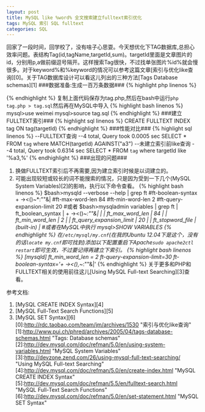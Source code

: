 ```yaml
---
layout: post
title: MySQL like %word% 全文搜索建立fulltext索引优化
tags: MySQL 索引 SQL fulltext
categories: SQL
---
```


回家了一段时间，回学校了，没有啥子心思耍。今天想优化下TAG数据库,总担心效率问题。表结构Tag(id,tagName,targetId,sum)。targetId里面是文章图片的id，分别用p,a做前缀逗号隔开。这样搜索Tag很快，不过找单张图片%id%就会慢很多。对于keyword%和%keyword的情况可以参考这篇文章[索引与优化like查询][0]。关于TAG数据库设计可以看这儿列出的三种方法[Tags Database schemas][1]
###数据准备:生成一百万条数据###
{% highlight php linenos %}
<?php
for ($i=0;$i<1000000;$i++){
		$t1=iconv("GB2312","UTF-8",chr(mt_rand(176,215)).chr(mt_rand(161,249)));
		$t2=iconv("GB2312","UTF-8",chr(mt_rand(176,215)).chr(mt_rand(161,249)));
		$t3=iconv("GB2312","UTF-8",chr(mt_rand(176,215)).chr(mt_rand(161,249)));
		$query.= "INSERT INTO `tag`(`id`, `name`, `targetId`, `sum`) VALUES ('','".$t1.$t2.$t3."','p".rand(0,20000)."','".rand(2,100)."');";
}
echo $query;
?>
{% endhighlight %}
复制上面代码保存为tag.php,然后在bash中运行`php tag.php > tag.sql`然后再在MySQL中导入
{% highlight bash linenos %}
mysql>use weimei
mysql>source tag.sql
{% endhighlight %}
###建立FULLTEXT索引###
{% highlight sql linenos %}
CREATE FULLTEXT INDEX tag ON tag(targetId)
{% endhighlight %}
###性能对比###
{% highlight sql linenos %}
--FULLTEXT查询
--4 total, Query took 0.0005 sec
SELECT * FROM `tag` where  MATCH(targetId) AGAINST("a3")
--未建立索引前like查询
--4 total, Query took 0.6314 sec
SELECT * FROM `tag` where  targetId like '%a3,%'
{% endhighlight %}
###出现的问题###
1. 换做FULLTEXT索引后不再需要,因为建立索引时候是以词建立的。
2. 可能出现较短或较长的词不能搜索的情况，只是因为受到一下几个(MySQL System Variables)[2]的影响，执行以下命令查看。
{% highlight bash linenos %}
$bash>mysqld --verbose --help | grep ft
#ft-boolean-syntax                                 + -><()~*:""&|
#ft-max-word-len                                   84
#ft-min-word-len                                   2
#ft-query-expansion-limit                          20
#或者
$bash>mysqladmin variables | grep ft
| ft_boolean_syntax                                 | + -><()~*:""&|                                                                                                         |
| ft_max_word_len                                   | 84                                                                                                                     |
| ft_min_word_len                                   | 2                                                                                                                      |
| ft_query_expansion_limit                          | 20                                                                                                                     |
| ft_stopword_file                                  | (built-in)                                                                                                             |
#或者在MySQL中执行
mysql>SHOW VARIABLES
{% endhighlight %}
在`/etc/mysql/my.cnf`(在我的Ubuntu 12.04下是这个，没有的话`locate my.cnf`即可找到)添加以下配置重启下Apache`sudo apache2ctl restart`即可生效，不过要记得再建立下索引。
{% highlight bash linenos %}
[mysqld]
ft_min_word_len = 2
ft-query-expansion-limit=30
ft-boolean-syntax='+ -><(),~*:""&|'
{% endhighlight %}
关于更多和PHP和FULLTEXT相关的使用前往这儿[Using MySQL Full-text Searching][3]查看。

参考文档:
1. [MySQL CREATE INDEX Syntax][4]
2. [MySQL Full-Text Search Functions][5]
3. [MySQL SET Syntax][6]
[0]:http://rdc.taobao.com/team/jm/archives/1530 "索引与优化like查询"
[1]:http://www.pui.ch/phred/archives/2005/04/tags-database-schemas.html     "Tags: Database schemas"
[2]:http://dev.mysql.com/doc/refman/5.0/en/using-system-variables.html     "MySQL System Variables"
[3]:http://devzone.zend.com/26/using-mysql-full-text-searching/    "Using MySQL Full-text Searching"
[4]:http://dev.mysql.com/doc/refman/5.0/en/create-index.html   "MySQL CREATE INDEX Syntax"
[5]:http://dev.mysql.com/doc/refman/5.5/en/fulltext-search.html  "MySQL Full-Text Search Functions"
[6]:http://dev.mysql.com/doc/refman/5.0/en/set-statement.html   "MySQL SET Syntax"
